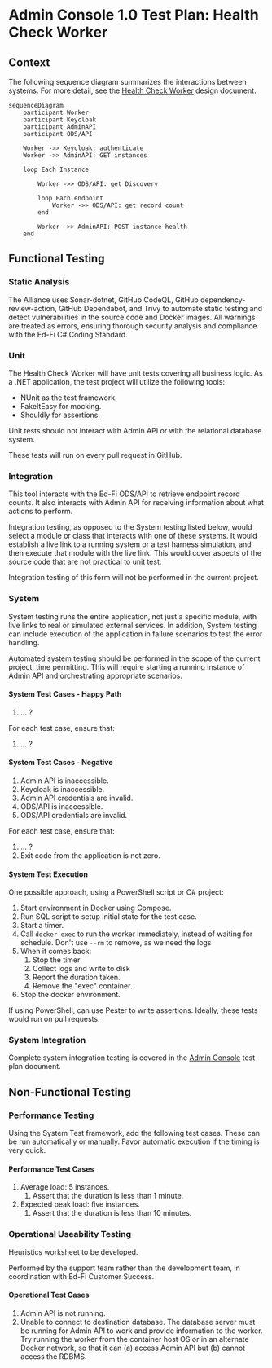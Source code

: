 # Admin Console 1.0 Test Plan: Health Check Worker

## Context

The following sequence diagram summarizes the interactions between systems. For
more detail, see the [Health Check
Worker](https://github.com/Ed-Fi-Alliance-OSS/AdminAPI-2.x/blob/main/docs/design/adminconsole/HEALTH-CHECK-WORKER.md)
design document.

```mermaid
sequenceDiagram
    participant Worker
    participant Keycloak
    participant AdminAPI
    participant ODS/API

    Worker ->> Keycloak: authenticate
    Worker ->> AdminAPI: GET instances

    loop Each Instance

        Worker ->> ODS/API: get Discovery

        loop Each endpoint
            Worker ->> ODS/API: get record count
        end

        Worker ->> AdminAPI: POST instance health
    end
```

## Functional Testing

### Static Analysis

The Alliance uses Sonar-dotnet, GitHub CodeQL, GitHub dependency-review-action,
GitHub Dependabot, and Trivy to automate static testing and detect
vulnerabilities in the source code and Docker images. All warnings are treated
as errors, ensuring thorough security analysis and compliance with the Ed-Fi C#
Coding Standard.

### Unit

The Health Check Worker will have unit tests covering all business logic.
As a .NET application, the test project will utilize the following tools:

* NUnit as the test framework.
* FakeItEasy for mocking.
* Shouldly for assertions.

Unit tests should not interact with Admin API or with the relational database
system.

These tests will run on every pull request in GitHub.

### Integration

This tool interacts with the Ed-Fi ODS/API to retrieve endpoint record counts.
It also interacts with Admin API for receiving information about what actions to
perform.

Integration testing, as opposed to the System testing listed below, would select
a module or class that interacts with one of these systems. It would establish a
live link to a running system or a test harness simulation, and then execute
that module with the live link. This would cover aspects of the source code that
are not practical to unit test.

Integration testing of this form will not be performed in the current project.

### System

System testing runs the entire application, not just a specific module,
with live links to real or simulated external services. In addition, System
testing can include execution of the application in failure scenarios to test
the error handling.

Automated system testing should be performed in the scope of the current
project, time permitting. This will require starting a running instance of Admin
API and orchestrating appropriate scenarios.

#### System Test Cases - Happy Path

1. ... ?

For each test case, ensure that:

1. ... ?

#### System Test Cases - Negative

1. Admin API is inaccessible.
2. Keycloak is inaccessible.
3. Admin API credentials are invalid.
4. ODS/API is inaccessible.
5. ODS/API credentials are invalid.

For each test case, ensure that:

1. ... ?
2. Exit code from the application is not zero.

#### System Test Execution

One possible approach, using a PowerShell script or C# project:

1. Start environment in Docker using Compose.
2. Run SQL script to setup initial state for the test case.
3. Start a timer.
4. Call `docker exec` to run the worker immediately, instead of waiting for
   schedule. Don't use `--rm` to remove, as we need the logs
5. When it comes back:
   1. Stop the timer
   2. Collect logs and write to disk
   3. Report the duration taken.
   4. Remove the "exec" container.
6. Stop the docker environment.

If using PowerShell, can use Pester to write assertions. Ideally, these tests
would run on pull requests.

### System Integration

Complete system integration testing is covered in the [Admin
Console](./PLAN-console.md) test plan document.

## Non-Functional Testing

### Performance Testing

Using the System Test framework, add the following test cases. These can be run
automatically or manually. Favor automatic execution if the timing is very
quick.

#### Performance Test Cases

1. Average load: 5 instances.
   1. Assert that the duration is less than 1 minute.
2. Expected peak load: five instances.
   1. Assert that the duration is less than 10 minutes.

### Operational Useability Testing

Heuristics worksheet to be developed.

Performed by the support team rather than the development team, in coordination
with Ed-Fi Customer Success.

#### Operational Test Cases

1. Admin API is not running.
2. Unable to connect to destination database. The database server must be
   running for Admin API to work and provide information to the worker. Try
   running the worker from the container host OS or in an alternate Docker
   network, so that it can (a) access Admin API but (b) cannot access the RDBMS.
